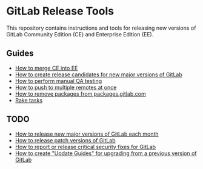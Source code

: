 # GitLab Release Tools

This repository contains instructions and tools for releasing new versions of
GitLab Community Edition (CE) and Enterprise Edition (EE).

## Guides

- [How to merge CE into EE](doc/merge-ce-into-ee.md)
- [How to create release candidates for new major versions of GitLab](doc/release-candidates.md)
- [How to perform manual QA testing](doc/qa-checklist.md)
- [How to push to multiple remotes at once](doc/push-to-multiple-remotes.md)
- [How to remove packages from packages.gitlab.com](doc/remove-packages.md)
- [Rake tasks](doc/rake-tasks.md)

## TODO

- [How to release new major versions of GitLab each month]()
- [How to release patch versions of GitLab]()
- [How to report or release critical security fixes for GitLab]()
- [How to create "Update Guides" for upgrading from a previous version of GitLab]()
